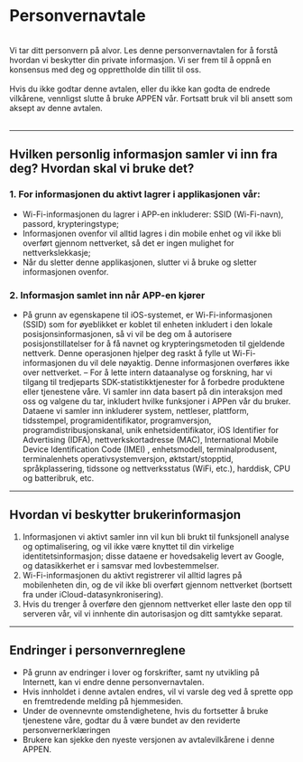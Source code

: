 # Personvernavtale
<br>
Vi tar ditt personvern på alvor. Les denne personvernavtalen for å forstå hvordan vi beskytter din private informasjon. Vi ser frem til å oppnå en konsensus med deg og opprettholde din tillit til oss.
<br><br>Hvis du ikke godtar denne avtalen, eller du ikke kan godta de endrede vilkårene, vennligst slutte å bruke APPEN vår. Fortsatt bruk vil bli ansett som aksept av denne avtalen.
<br><br>

***

## Hvilken personlig informasjon samler vi inn fra deg? Hvordan skal vi bruke det?
### 1. For informasjonen du aktivt lagrer i applikasjonen vår:
   - Wi-Fi-informasjonen du lagrer i APP-en inkluderer: SSID (Wi-Fi-navn), passord, krypteringstype;
   - Informasjonen ovenfor vil alltid lagres i din mobile enhet og vil ikke bli overført gjennom nettverket, så det er ingen mulighet for nettverkslekkasje;
   - Når du sletter denne applikasjonen, slutter vi å bruke og sletter informasjonen ovenfor.


### 2. Informasjon samlet inn når APP-en kjører
   - På grunn av egenskapene til iOS-systemet, er Wi-Fi-informasjonen (SSID) som for øyeblikket er koblet til enheten inkludert i den lokale posisjonsinformasjonen, så vi vil be deg om å autorisere posisjonstillatelser for å få navnet og krypteringsmetoden til gjeldende nettverk. Denne operasjonen hjelper deg raskt å fylle ut Wi-Fi-informasjonen du vil dele nøyaktig. Denne informasjonen overføres ikke over nettverket.
   – For å lette intern dataanalyse og forskning, har vi tilgang til tredjeparts SDK-statistikktjenester for å forbedre produktene eller tjenestene våre. Vi samler inn data basert på din interaksjon med oss ​​og valgene du tar, inkludert hvilke funksjoner i APPen vår du bruker. Dataene vi samler inn inkluderer system, nettleser, plattform, tidsstempel, programidentifikator, programversjon, programdistribusjonskanal, unik enhetsidentifikator, iOS Identifier for Advertising (IDFA), nettverkskortadresse (MAC), International Mobile Device Identification Code (IMEI) , enhetsmodell, terminalprodusent, terminalenhets operativsystemversjon, øktstart/stopptid, språkplassering, tidssone og nettverksstatus (WiFi, etc.), harddisk, CPU og batteribruk, etc.

 

***
## Hvordan vi beskytter brukerinformasjon
   1. Informasjonen vi aktivt samler inn vil kun bli brukt til funksjonell analyse og optimalisering, og vil ikke være knyttet til din virkelige identitetsinformasjon; disse dataene er hovedsakelig levert av Google, og datasikkerhet er i samsvar med lovbestemmelser.
   2. Wi-Fi-informasjonen du aktivt registrerer vil alltid lagres på mobilenheten din, og de vil ikke bli overført gjennom nettverket (bortsett fra under iCloud-datasynkronisering).
   3. Hvis du trenger å overføre den gjennom nettverket eller laste den opp til serveren vår, vil vi innhente din autorisasjon og ditt samtykke separat.
***

## Endringer i personvernreglene
   - På grunn av endringer i lover og forskrifter, samt ny utvikling på Internett, kan vi endre denne personvernavtalen.
   - Hvis innholdet i denne avtalen endres, vil vi varsle deg ved å sprette opp en fremtredende melding på hjemmesiden.
   - Under de ovennevnte omstendighetene, hvis du fortsetter å bruke tjenestene våre, godtar du å være bundet av den reviderte personvernerklæringen
   - Brukere kan sjekke den nyeste versjonen av avtalevilkårene i denne APPEN.
